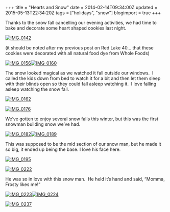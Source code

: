 +++
title = "Hearts and Snow"
date = 2014-02-14T09:34:00Z
updated = 2015-05-13T22:34:20Z
tags = ["holidays", "snow"]
blogimport = true 
+++

Thanks to the snow fall cancelling our evening activities, we had time to bake and decorate some heart shaped cookies last night.

[![IMG_0142](https://latc.s3.amazonaws.com/wp-content/uploads/2014/02/IMG_0142.jpg "IMG_0142")](https://latc.s3.amazonaws.com/wp-content/uploads/2014/02/IMG_0142.jpg)


(it should be noted after my previous post on Red Lake 40… that these cookies were decorated with all natural food dye from Whole Foods)


[![IMG_0156](https://latc.s3.amazonaws.com/wp-content/uploads/2014/02/IMG_0156.jpg "IMG_0156")](https://latc.s3.amazonaws.com/wp-content/uploads/2014/02/IMG_0156.jpg)[![IMG_0160](https://latc.s3.amazonaws.com/wp-content/uploads/2014/02/IMG_0160.jpg "IMG_0160")](https://latc.s3.amazonaws.com/wp-content/uploads/2014/02/IMG_0160.jpg)

The snow looked magical as we watched it fall outside our windows.&#160; I called the kids down from bed to watch it for a bit and then let them sleep with their blinds open so they could fall asleep watching it.&#160; I love falling asleep watching the snow fall. 

[![IMG_0162](https://latc.s3.amazonaws.com/wp-content/uploads/2014/02/IMG_0162.jpg "IMG_0162")](https://latc.s3.amazonaws.com/wp-content/uploads/2014/02/IMG_0162.jpg)

[![IMG_0176](https://latc.s3.amazonaws.com/wp-content/uploads/2014/02/IMG_0176.jpg "IMG_0176")](https://latc.s3.amazonaws.com/wp-content/uploads/2014/02/IMG_0176.jpg)

We’ve gotten to enjoy several snow falls this winter, but this was the first snowman building snow we’ve had. 

[![IMG_0182](https://latc.s3.amazonaws.com/wp-content/uploads/2014/02/IMG_0182.jpg "IMG_0182")](https://latc.s3.amazonaws.com/wp-content/uploads/2014/02/IMG_0182.jpg)[![IMG_0189](https://latc.s3.amazonaws.com/wp-content/uploads/2014/02/IMG_0189.jpg "IMG_0189")](https://latc.s3.amazonaws.com/wp-content/uploads/2014/02/IMG_0189.jpg)

This was supposed to be the mid section of our snow man, but he made it so big, it ended up being the base. I love his face here. 

[![IMG_0195](https://latc.s3.amazonaws.com/wp-content/uploads/2014/02/IMG_0195.jpg "IMG_0195")](https://latc.s3.amazonaws.com/wp-content/uploads/2014/02/IMG_0195.jpg)

[![IMG_0222](https://latc.s3.amazonaws.com/wp-content/uploads/2014/02/IMG_0222.jpg "IMG_0222")](https://latc.s3.amazonaws.com/wp-content/uploads/2014/02/IMG_0222.jpg)

He was so in love with this snow man.&#160; He held it’s hand and said, “Momma, Frosty likes me!” 

[![IMG_0223](https://latc.s3.amazonaws.com/wp-content/uploads/2014/02/IMG_0223.jpg "IMG_0223")](https://latc.s3.amazonaws.com/wp-content/uploads/2014/02/IMG_0223.jpg)[![IMG_0224](https://latc.s3.amazonaws.com/wp-content/uploads/2014/02/IMG_0224.jpg "IMG_0224")](https://latc.s3.amazonaws.com/wp-content/uploads/2014/02/IMG_0224.jpg)

[![IMG_0237](https://latc.s3.amazonaws.com/wp-content/uploads/2014/02/IMG_0237.jpg "IMG_0237")](https://latc.s3.amazonaws.com/wp-content/uploads/2014/02/IMG_0237.jpg)
